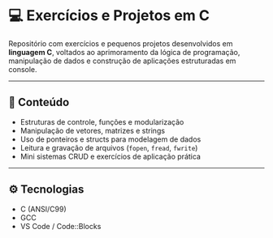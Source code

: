 # 💻 Exercícios e Projetos em C

Repositório com exercícios e pequenos projetos desenvolvidos em **linguagem C**, voltados ao aprimoramento da lógica de programação, manipulação de dados e construção de aplicações estruturadas em console.

---
## 🚀 Conteúdo
- Estruturas de controle, funções e modularização  
- Manipulação de vetores, matrizes e strings  
- Uso de ponteiros e structs para modelagem de dados  
- Leitura e gravação de arquivos (`fopen`, `fread`, `fwrite`)  
- Mini sistemas CRUD e exercícios de aplicação prática  

---

## ⚙️ Tecnologias
- C (ANSI/C99)  
- GCC  
- VS Code / Code::Blocks  
